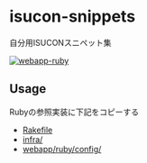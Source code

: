 # isucon-snippets
自分用ISUCONスニペット集

[![webapp-ruby](https://github.com/sue445/isucon-snippets/actions/workflows/webapp-ruby.yml/badge.svg)](https://github.com/sue445/isucon-snippets/actions/workflows/webapp-ruby.yml)

## Usage
Rubyの参照実装に下記をコピーする

* [Rakefile](Rakefile)
* [infra/](infra/)
* [webapp/ruby/config/](webapp/ruby/config/)
